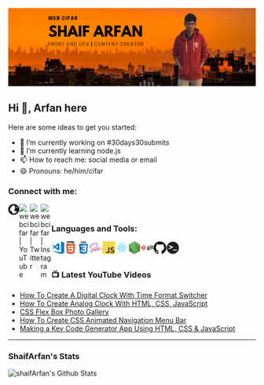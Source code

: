 <img src="https://raw.githubusercontent.com/ShaifArfan/ShaifArfan/master/ShaifArfan-banner.png"> 

## Hi 👋, Arfan here

Here are some ideas to get you started:
- 🔭 I’m currently working on #30days30submits
- 🌱 I’m currently learning node.js
- 📫 How to reach me: social media or email
- 😄 Pronouns: he/him/cifar
  
### Connect with me:

[<img align="left" alt="webcifar.com" width="22px" src="https://raw.githubusercontent.com/iconic/open-iconic/master/svg/globe.svg" />][website]
[<img align="left" alt="webcifar | YouTube" width="22px" src="https://cdn.jsdelivr.net/npm/simple-icons@v3/icons/youtube.svg" />][youtube]
[<img align="left" alt="webcifar | Twitter" width="22px" src="https://cdn.jsdelivr.net/npm/simple-icons@v3/icons/twitter.svg" />][twitter]
[<img align="left" alt="webcifar | Instagram" width="22px" src="https://cdn.jsdelivr.net/npm/simple-icons@v3/icons/instagram.svg" />][instagram]

<br />

### Languages and Tools:

[<img align="left" alt="Visual Studio Code" width="26px" src="https://raw.githubusercontent.com/github/explore/80688e429a7d4ef2fca1e82350fe8e3517d3494d/topics/visual-studio-code/visual-studio-code.png" />][webdevplaylist]
[<img align="left" alt="HTML5" width="26px" src="https://raw.githubusercontent.com/github/explore/80688e429a7d4ef2fca1e82350fe8e3517d3494d/topics/html/html.png" />][HTMLcssplaylist]
[<img align="left" alt="CSS3" width="26px" src="https://raw.githubusercontent.com/github/explore/80688e429a7d4ef2fca1e82350fe8e3517d3494d/topics/css/css.png" />][HTMLcssplaylist]
[<img align="left" alt="Sass" width="26px" src="https://raw.githubusercontent.com/github/explore/80688e429a7d4ef2fca1e82350fe8e3517d3494d/topics/sass/sass.png" />][HTMLcssplaylist]
[<img align="left" alt="JavaScript" width="26px" src="https://raw.githubusercontent.com/github/explore/80688e429a7d4ef2fca1e82350fe8e3517d3494d/topics/javascript/javascript.png" />][jsplaylist]
[<img align="left" alt="React" width="26px" src="https://raw.githubusercontent.com/github/explore/80688e429a7d4ef2fca1e82350fe8e3517d3494d/topics/react/react.png" />][webdevplaylist]
[<img align="left" alt="Node.js" width="26px" src="https://raw.githubusercontent.com/github/explore/80688e429a7d4ef2fca1e82350fe8e3517d3494d/topics/nodejs/nodejs.png" />][webdevplaylist]
[<img align="left" alt="Git" width="26px" src="https://raw.githubusercontent.com/github/explore/80688e429a7d4ef2fca1e82350fe8e3517d3494d/topics/git/git.png" />][webdevplaylist]
[<img align="left" alt="GitHub" width="26px" src="https://raw.githubusercontent.com/github/explore/78df643247d429f6cc873026c0622819ad797942/topics/github/github.png" />][webdevplaylist]
[<img align="left" alt="HTML5" width="26px" src="https://raw.githubusercontent.com/github/explore/80688e429a7d4ef2fca1e82350fe8e3517d3494d/topics/terminal/terminal.png" />][webdevplaylist]

<br />
<br />

### 📺 Latest YouTube Videos
<!-- YOUTUBE:START -->
- [How To Create A Digital Clock With Time Format Switcher](https://www.youtube.com/watch?v=gmNhRyxAPpw)
- [How To Create Analog Clock With HTML, CSS, JavaScript](https://www.youtube.com/watch?v=6xEQ_jA5V2Y)
- [CSS Flex Box Photo Gallery](https://www.youtube.com/watch?v=Z6IZ2NOEzmw)
- [How To Create CSS Animated Navigation Menu Bar](https://www.youtube.com/watch?v=q8vmz-R_3Ck)
- [Making a Key Code Generator App Using HTML, CSS & JavaScript](https://www.youtube.com/watch?v=jOLwRV6xSwA)
<!-- YOUTUBE:END -->

---
### ShaifArfan's Stats
<img align="left" alt="shaifArfan's Github Stats" src="https://github-readme-stats.vercel.app/api?username=ShaifArfan&show_icons=true&hide_border=true" />

[website]: https://webcifar.com
[twitter]: https://twitter.com/webcifar
[youtube]: https://youtube.com/channel/UCdxaLo9ALJgXgOUDURRPGiQ
[instagram]: https://instagram.com/web_cifar
[webdevplaylist]: https://www.youtube.com/channel/UCdxaLo9ALJgXgOUDURRPGiQ/playlists
[jsplaylist]: https://www.youtube.com/playlist?list=PLRv_Gd5w9e7mmALZQWt_DJErngAFLp-aV
[HTMLcssplaylist]: https://www.youtube.com/playlist?list=PLRv_Gd5w9e7mmrNLpQTB9RWMsVoRt2moe
